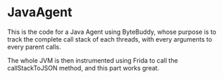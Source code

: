 # JavaAgent
This is the code for a Java Agent using ByteBuddy, whose purpose is to track the complete call stack of each threads, with every arguments to every parent calls.

The whole JVM is then instrumented using Frida to call the callStackToJSON method, and this part works great.
